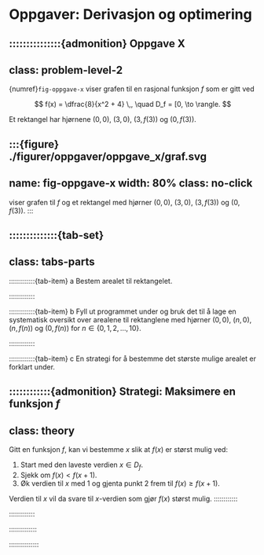 # Oppgaver: Derivasjon og optimering



:::::::::::::::{admonition} Oppgave X
---
class: problem-level-2
---
{numref}`fig-oppgave-x` viser grafen til en rasjonal funksjon $f$ som er gitt ved 

$$
f(x) = \dfrac{8}{x^2 + 4} \,, \quad D_f = [0, \to \rangle.
$$

Et rektangel har hjørnene $(0, 0)$, $(3, 0)$, $(3, f(3))$ og $(0, f(3))$.

:::{figure} ./figurer/oppgaver/oppgave_x/graf.svg
---
name: fig-oppgave-x
width: 80%
class: no-click
---
viser grafen til $f$ og et rektangel med hjørner $(0, 0)$, $(3, 0)$, $(3, f(3))$ og $(0, f(3))$.
:::

::::::::::::::{tab-set}
---
class: tabs-parts
---
:::::::::::::{tab-item} a
Bestem arealet til rektangelet.


:::::::::::::


:::::::::::::{tab-item} b
Fyll ut programmet under og bruk det til å lage en systematisk oversikt over arealene til rektanglene med hjørner $(0, 0)$, $(n, 0)$, $(n, f(n))$ og $(0, f(n))$ for $n \in \{0, 1, 2, \ldots, 10\}$. 



:::::::::::::


:::::::::::::{tab-item} c
En strategi for å bestemme det største mulige arealet er forklart under.

::::::::::::{admonition} Strategi: Maksimere en funksjon $f$
---
class: theory
---
Gitt en funksjon $f$, kan vi bestemme $x$ slik at $f(x)$ er størst mulig ved:
1. Start med den laveste verdien $x \in D_f$. 
2. Sjekk om $f(x) < f(x + 1)$. 
3. Øk verdien til $x$ med $1$ og gjenta punkt 2 frem til $f(x) \geq f(x + 1)$. 

Verdien til $x$ vil da svare til $x$-verdien som gjør $f(x)$ størst mulig. 
::::::::::::



:::::::::::::

::::::::::::::


:::::::::::::::
